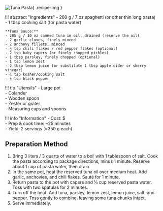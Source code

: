 ![Tuna Pasta](../images/tuna-pasta.jpg){ .recipe-img }

!!! abstract "Ingredients"
    - 200 g / 7 oz spaghetti (or other thin long pasta)  
    - 1 tbsp cooking salt (for pasta water)  

    **Tuna Sauce:**  
    - 285 g / 10 oz canned tuna in oil, drained (reserve the oil)  
    - 2 garlic cloves, finely minced  
    - 2 anchovy fillets, minced  
    - ½ tsp chili flakes / red pepper flakes (optional)  
    - 2 tsp baby capers (or finely chopped pickles)  
    - 1 tbsp parsley, finely chopped (optional)  
    - 1 tsp lemon zest  
    - 2 tbsp lemon juice (or substitute 1 tbsp apple cider or sherry vinegar)  
    - ¼ tsp kosher/cooking salt  
    - ¼ tsp black pepper  

!!! tip "Utensils"
    - Large pot  
    - Colander  
    - Wooden spoon  
    - Zester or grater  
    - Measuring cups and spoons  

!!! info "Information"
    - Cost: $  
    - Prep & cook time: ~25 minutes  
    - Yield: 2 servings (≈350 g each)  

## Preparation Method

1. Bring 3 liters / 3 quarts of water to a boil with 1 tablespoon of salt. Cook the pasta according to package directions, minus 1 minute. Reserve about 1 cup of pasta water, then drain.  
2. In the same pot, heat the reserved tuna oil over medium heat. Add garlic, anchovies, and chili flakes. Sauté for 1 minute.  
3. Return pasta to the pot with capers and ⅓ cup reserved pasta water. Toss with two spatulas for 2 minutes.  
4. Turn off the heat. Add tuna, parsley, lemon zest, lemon juice, salt, and pepper. Toss gently to combine, leaving some tuna chunks intact.  
5. Serve immediately. 